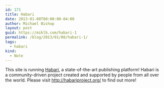 ```yaml
---
id: 171
title: Habari
date: 2013-01-08T00:00:00-04:00
author: Michael Bishop
layout: post
guid: https://miklb.com/habari-1
permalink: /blog/2013/01/08/habari-1/
tags:
  - habari
kind:
  - Note
---
```

<p>This site is running <a href="http://habariproject.org/">Habari</a>, a state-of-the-art publishing platform!  Habari is a community-driven project created and supported by people from all over the world.  Please visit <a href="http://habariproject.org/">http://habariproject.org/</a> to find out more!</p>